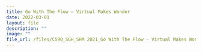 ```yaml
---
title: Go With The Flow – Virtual Makes Wonder
date: 2022-03-01
layout: file
description: ""
image: ""
file_url: /files/C590_SGH_SHM 2021_Go With The Flow - Virtual Makes Wonder.pdf
---
```

